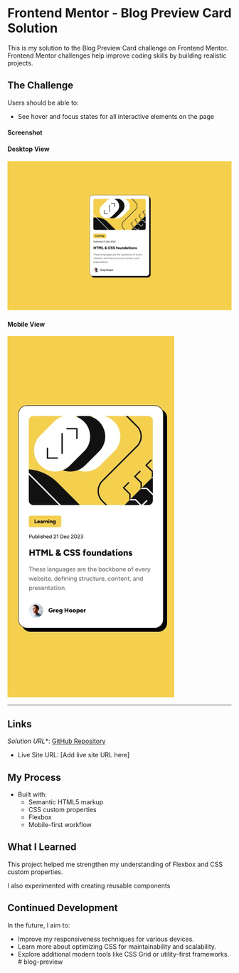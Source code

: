 # Frontend Mentor - Blog Preview Card Solution

This is my solution to the Blog Preview Card challenge on Frontend Mentor. Frontend Mentor challenges help improve coding skills by building realistic projects.

## The Challenge

Users should be able to:

- See hover and focus states for all interactive elements on the page

#### Screenshot

#### **Desktop View**

![Desktop Design](./design/desktop-design.jpg)

#### **Mobile View**

![Mobile Design](./design/mobile-design.jpg)

---

## Links

*Solution URL**: [GitHub Repository](https://github.com/nabi0l/)
- Live Site URL: [Add live site URL here]

## My Process

- Built with:
  - Semantic HTML5 markup
  - CSS custom properties
  - Flexbox
  - Mobile-first workflow

## What I Learned

This project helped me strengthen my understanding of Flexbox and CSS custom properties.

I also experimented with creating reusable components

## Continued Development

In the future, I aim to:

- Improve my responsiveness techniques for various devices.
- Learn more about optimizing CSS for maintainability and scalability.
- Explore additional modern tools like CSS Grid or utility-first frameworks.
#   b l o g - p r e v i e w 
 
 